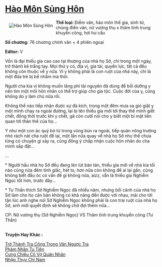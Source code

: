 <a href="https://utruyen.com/hao-mon-sung-hon/20143/" title="Hào Môn Sủng Hôn"><h1>Hào Môn Sủng Hôn</h1></a><div style="display:table"><img align="right" style="float: left; padding: 10px;" src="https://utruyen.com/images/story/200x260/hao-mon-sung-hon.jpg" alt="Hào Môn Sủng Hôn"><b>Thể loại: </b>Điềm văn, hào môn thế gia, sinh tử, chủng điền văn, nữ vương thụ x thâm tình trung khuyển công, hơi hư cấu<p></p><b>Số chương:</b> 76 chương chính văn + 4 phiên ngoại<p></p><b>Editor:</b> V<p></p>Vốn là đại thiếu gia cao cao tại thượng của nhà họ Sở, chỉ trong một ngày, trở thành kẻ trắng tay. Mọi thứ y có, địa vị, gia tài, quyền lực, tất cả đều không còn thuộc về y nữa. Vì y không phải là con ruột của nhà này, chỉ là một đứa trẻ bị bế nhầm mà thôi.<p></p>Người cha kia vì không muốn lãng phí tài nguyên đã dùng để bồi dưỡng y nên tìm một mối hôn nhân có thể trợ giúp cho gia tộc. Cuộc đời của y, cũng không do y làm chủ nữa rồi.<p></p>Không thể nào tiếp nhận được sự đả kích, trong một đêm mưa sa gió giật y một mình chạy ra ngoài đường, lại bị tên thiếu gia mới tới thay thế mình giết chết, đồng thời trước khi y chết, gã còn cười nói cho y biết một bí mật liên quan tới thân thế của họ…<p></p>Y như một con ác quỷ bò từ trong vũng bùn ra ngoài, tiếp quản nông trường nhỏ rách nát cha ruột để lại, một lần nữa quay về nhà họ Sở như thể chưa từng có chuyện gì xảy ra, cũng đồng ý chấp nhận cuộc hôn nhân do cha mình sắp đặt…<p></p>…<p></p>* Người hầu nhà họ Sở đều đang lén lút bàn tán, thiếu gia mới về nhà kia tối nào cũng nửa đêm tỉnh giấc, hét to, hơn nữa còn không để ai lại gần, cũng không biết đầu óc có vấn đề gì không nữa, aizz, vẫn là thiếu gia Nghiễm Ngọc tốt hơn, trước đây…<p></p>* Tư Thần thích Sở Nghiễm Ngọc đã nhiều năm, nhưng bối cảnh của nhà họ Sở làm cho họ căn bản không có khả năng đến được với nhau, mãi cho tới tận lúc anh nghe nói Sở Nghiễm Ngọc không phải là con trai ruột của nhà họ Sở, anh mới quyết định sẽ không chờ đợi thêm nữa…<p></p>CP: Nữ vương thụ (Sở Nghiễm Ngọc) VS Thâm tình trung khuyển công (Tư Thần)</div><p><br><b>Truyện Hay Khác :</b></p><a href="https://utruyen.com/tro-thanh-tra-cong-trong-van-nguoc-tra/16757/" alt="Trở Thành Tra Công Trong Văn Ngược Tra">Trở Thành Tra Công Trong Văn Ngược Tra</a><br/><a href="https://github.com/quanluxury/truyenhot/tree/master/truyenhay/5089/" alt="Phàm Nhân Tu Tiên">Phàm Nhân Tu Tiên</a><br/><a href="https://github.com/quanluxury/truyenhot/tree/master/truyenhay/21948/" alt="Cưng Chiều Cô Vợ Quân Nhân">Cưng Chiều Cô Vợ Quân Nhân</a><br/><a href="https://github.com/quanluxury/ngontinhhot/tree/master/truyenhay/20606/" alt="Nhập Thụy Chỉ Nam">Nhập Thụy Chỉ Nam</a><br/>